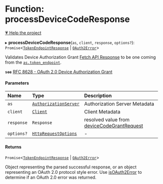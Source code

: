 # Function: processDeviceCodeResponse

[💗 Help the project](https://github.com/sponsors/panva)

▸ **processDeviceCodeResponse**(`as`, `client`, `response`, `options?`): `Promise`<[`TokenEndpointResponse`](../interfaces/TokenEndpointResponse.md) \| [`OAuth2Error`](../interfaces/OAuth2Error.md)\>

Validates Device Authorization Grant
[Fetch API Response](https://developer.mozilla.org/en-US/docs/Web/API/Response)
to be one coming from the
[`as.token_endpoint`](../interfaces/AuthorizationServer.md#token_endpoint).

**`see`** [RFC 8628 - OAuth 2.0 Device Authorization Grant](https://www.rfc-editor.org/rfc/rfc8628.html#section-3.4)

#### Parameters

| Name | Type | Description |
| :------ | :------ | :------ |
| `as` | [`AuthorizationServer`](../interfaces/AuthorizationServer.md) | Authorization Server Metadata |
| `client` | [`Client`](../interfaces/Client.md) | Client Metadata |
| `response` | `Response` | resolved value from [deviceCodeGrantRequest](deviceCodeGrantRequest.md) |
| `options?` | [`HttpRequestOptions`](../interfaces/HttpRequestOptions.md) | - |

#### Returns

`Promise`<[`TokenEndpointResponse`](../interfaces/TokenEndpointResponse.md) \| [`OAuth2Error`](../interfaces/OAuth2Error.md)\>

Object representing the parsed successful response, or an object
representing an OAuth 2.0 protocol style error. Use [isOAuth2Error](isOAuth2Error.md) to
determine if an OAuth 2.0 error was returned.

